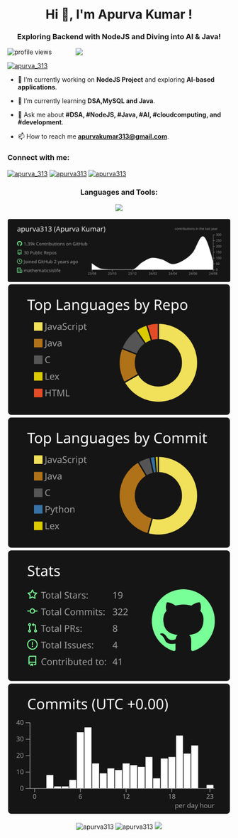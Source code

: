 <h1 align="center">Hi 👋, I'm Apurva Kumar !</h1>
<h3 align="center">Exploring Backend with NodeJS and Diving into AI & Java!</h3>


<img src="https://github.com/user-attachments/assets/70bb5a2d-d1fb-4a85-a3bc-1e6c69f059d1" min-width="300px" max-width="300px" width="350px" align="right"> 




![profile views](https://komarev.com/ghpvc/?username=apurva313&style=flat-square)

<p align="left"> <a href="https://twitter.com/apurva_313" target="blank"><img src="https://img.shields.io/twitter/follow/apurva_313?logo=twitter&style=for-the-badge" alt="apurva_313" /></a> </p>

- 🔭 I’m currently working on **NodeJS Project** and exploring **AI-based applications**.

- 🌱 I’m currently learning **DSA,MySQL and Java**.

- 💬 Ask me about **#DSA, #NodeJS, #Java, #AI, #cloudcomputing, and #development**.

- 📫 How to reach me **apurvakumar313@gmail.com**.

<h3 align="left">Connect with me:</h3>
<p align="left">
<a href="https://twitter.com/apurva_313" target="blank"><img align="center" src="https://raw.githubusercontent.com/rahuldkjain/github-profile-readme-generator/master/src/images/icons/Social/twitter.svg" alt="apurva_313" height="30" width="40" /></a>
<a href="https://linkedin.com/in/apurva313" target="blank"><img align="center" src="https://raw.githubusercontent.com/rahuldkjain/github-profile-readme-generator/master/src/images/icons/Social/linked-in-alt.svg" alt="apurva313" height="30" width="40" /></a>
<a href="https://instagram.com/apurva313" target="blank"><img align="center" src="https://raw.githubusercontent.com/rahuldkjain/github-profile-readme-generator/master/src/images/icons/Social/instagram.svg" alt="apurva313" height="30" width="40" /></a>
</p>

<h3 align="center">Languages and Tools:</h3>

<p align="center">
  <a href="https://skillicons.dev">
    <img src="https://skillicons.dev/icons?i=java,mysql,cpp,c,react,css,js,html,figma,py,gcp,aws,github,matlab,tailwind,tensorflow,vscode,bootstrap,&perline=6" />
  </a>
</p>

<div align="center">
<!--     <img height="155em" src="http://github-profile-summary-cards.vercel.app/api/cards/profile-details?username=apurva313&theme=dark" />
    <img height="155em" src="http://github-profile-summary-cards.vercel.app/api/cards/most-commit-language?username=apurva313&theme=dark" />
    <img height="155em" src="http://github-profile-summary-cards.vercel.app/api/cards/stats?username=apurva313&theme=dark" />
    <img height="155em" src="https://streak-stats.demolab.com?user=apurva313&theme=dark" /> -->
    

    
  [![](https://raw.githubusercontent.com/apurva313/apurva313/master/assets/dark/0-profile-details.svg)](https://github.com/apurva313/apurva313)
  [![](https://raw.githubusercontent.com/apurva313/apurva313/master/assets/dark/1-repos-per-language.svg)](https://github.com/apurva313/apurva313) [![](https://raw.githubusercontent.com/apurva313/apurva313/master/assets/dark/2-most-commit-language.svg)](https://github.com/apurva313/apurva313)
  [![](https://raw.githubusercontent.com/apurva313/apurva313/master/assets/dark/3-stats.svg)](https://github.com/apurva313/apurva313) [![](https://raw.githubusercontent.com/apurva313/apurva313/master/assets/dark/4-productive-time.svg)](https://github.com/apurva313/apurva313)

  <img   src="https://github-readme-stats.vercel.app/api/top-langs?username=apurva313&show_icons=true&locale=en&layout=compact&theme=dark" alt="apurva313" />
    <img   src="https://github-readme-stats.vercel.app/api?username=apurva313&show_icons=true&locale=en&theme=dark" alt="apurva313" />
        <img src="https://streak-stats.demolab.com?user=apurva313&theme=dark" /> 

</div>


